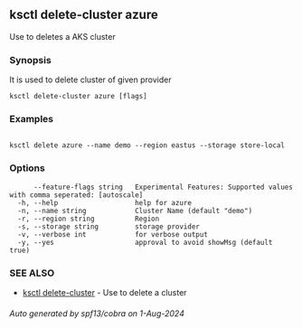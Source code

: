 ## ksctl delete-cluster azure

Use to deletes a AKS cluster

### Synopsis

It is used to delete cluster of given provider

```
ksctl delete-cluster azure [flags]
```

### Examples

```

ksctl delete azure --name demo --region eastus --storage store-local

```

### Options

```
      --feature-flags string   Experimental Features: Supported values with comma seperated: [autoscale]
  -h, --help                   help for azure
  -n, --name string            Cluster Name (default "demo")
  -r, --region string          Region
  -s, --storage string         storage provider
  -v, --verbose int            for verbose output
  -y, --yes                    approval to avoid showMsg (default true)
```

### SEE ALSO

* [ksctl delete-cluster](ksctl_delete-cluster.md)	 - Use to delete a cluster

###### Auto generated by spf13/cobra on 1-Aug-2024
